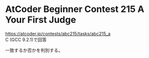 # AtCoder Beginner Contest 215 A Your First Judge  
https://atcoder.jp/contests/abc215/tasks/abc215_a  
C (GCC 9.2.1)で回答  

一致するか否かを判別する。
